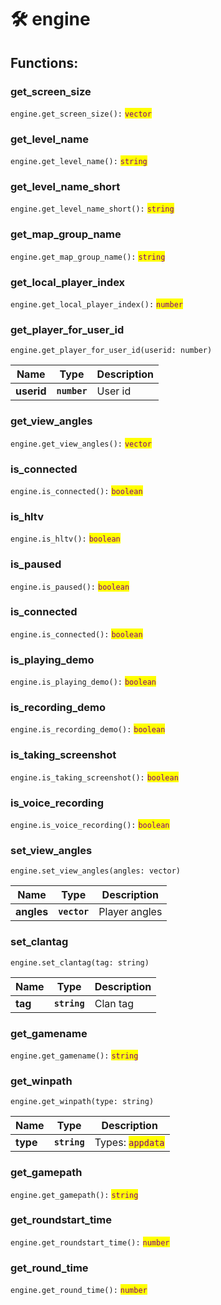 # 🛠 engine

## Functions:

### get\_screen\_size

`engine.get_screen_size():` <mark style="color:purple;">`vector`</mark>

### get\_level\_name

`engine.get_level_name():` <mark style="color:purple;">`string`</mark>

### get\_level\_name\_short

`engine.get_level_name_short():` <mark style="color:purple;">`string`</mark>

### get\_map\_group\_name

`engine.get_map_group_name():` <mark style="color:purple;">`string`</mark>

### get\_local\_player\_index

`engine.get_local_player_index():` <mark style="color:purple;">`number`</mark>

### get\_player\_for\_user\_id

`engine.get_player_for_user_id(userid: number)`

| Name       | Type         | Description |
| ---------- | ------------ | ----------- |
| **userid** | **`number`** | User id     |

### get\_view\_angles

`engine.get_view_angles():` <mark style="color:purple;">`vector`</mark>

### is\_connected

`engine.is_connected():` <mark style="color:purple;">`boolean`</mark>

### is\_hltv

`engine.is_hltv():` <mark style="color:purple;">`boolean`</mark>

### is\_paused

`engine.is_paused():` <mark style="color:purple;">`boolean`</mark>

### is\_connected

`engine.is_connected():` <mark style="color:purple;">`boolean`</mark>

### is\_playing\_demo

`engine.is_playing_demo():` <mark style="color:purple;">`boolean`</mark>

### is\_recording\_demo

`engine.is_recording_demo():` <mark style="color:purple;">`boolean`</mark>

### is\_taking\_screenshot

`engine.is_taking_screenshot():` <mark style="color:purple;">`boolean`</mark>

### is\_voice\_recording

`engine.is_voice_recording():` <mark style="color:purple;">`boolean`</mark>

### set\_view\_angles

`engine.set_view_angles(angles: vector)`

| Name       | Type         | Description   |
| ---------- | ------------ | ------------- |
| **angles** | **`vector`** | Player angles |

### set\_clantag

`engine.set_clantag(tag: string)`

| Name    | Type         | Description |
| ------- | ------------ | ----------- |
| **tag** | **`string`** | Clan tag    |

### get\_gamename

`engine.get_gamename():` <mark style="color:purple;">`string`</mark>

### get\_winpath

`engine.get_winpath(type: string)`

| Name     | Type         | Description                                         |
| -------- | ------------ | --------------------------------------------------- |
| **type** | **`string`** | Types: <mark style="color:purple;">`appdata`</mark> |

### get\_gamepath

`engine.get_gamepath():` <mark style="color:purple;">`string`</mark>

### get\_roundstart\_time

`engine.get_roundstart_time():` <mark style="color:purple;">`number`</mark>

### get\_round\_time

`engine.get_round_time():` <mark style="color:purple;">`number`</mark>
